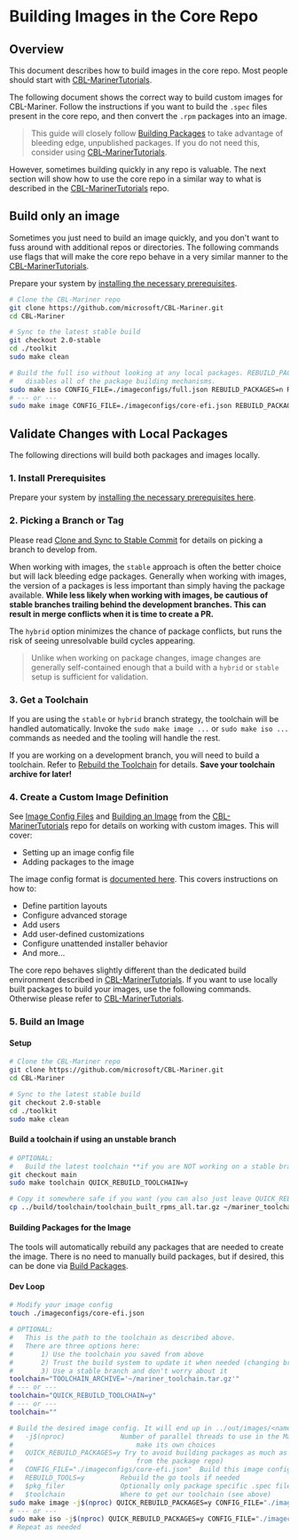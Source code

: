 # Building Images in the Core Repo

## Overview

This document describes how to build images in the core repo. Most people should start with [CBL-MarinerTutorials](https://github.com/microsoft/CBL-MarinerTutorials).

The following document shows the correct way to build custom images for CBL-Mariner. Follow the instructions if you want to build the `.spec` files present in the core repo, and then convert the `.rpm` packages into an image.

> This guide will closely follow [Building Packages](./build_packages.md) to take advantage of bleeding edge, unpublished packages. If you do not need this, consider using [CBL-MarinerTutorials](https://github.com/microsoft/CBL-MarinerTutorials).

However, sometimes building quickly in any repo is valuable. The next section will show how to use the core repo in a similar way to what is described in the [CBL-MarinerTutorials](https://github.com/microsoft/CBL-MarinerTutorials) repo.

## **Build only an image**

Sometimes you just need to build an image quickly, and you don't want to fuss around with additional repos or directories. The following commands use flags that will make the core repo behave in a very similar manner to the [CBL-MarinerTutorials](https://github.com/microsoft/CBL-MarinerTutorials).

Prepare your system by [installing the necessary prerequisites](../prerequisites.md).

```bash
# Clone the CBL-Mariner repo
git clone https://github.com/microsoft/CBL-Mariner.git
cd CBL-Mariner

# Sync to the latest stable build
git checkout 2.0-stable
cd ./toolkit
sudo make clean

# Build the full iso without looking at any local packages. REBUILD_PACKAGES=n fully
#   disables all of the package building mechanisms.
sudo make iso CONFIG_FILE=./imageconfigs/full.json REBUILD_PACKAGES=n REBUILD_TOOLS=y
# --- or ---
sudo make image CONFIG_FILE=./imageconfigs/core-efi.json REBUILD_PACKAGES=n REBUILD_TOOLS=y
```

## **Validate Changes with Local Packages**

The following directions will build both packages and images locally.

### **1. Install Prerequisites**

Prepare your system by [installing the necessary prerequisites here](../prerequisites.md).

### **2. Picking a Branch or Tag**

Please read [Clone and Sync to Stable Commit](../building.md#clone-and-sync-to-stable-commit) for details on picking a branch to develop from.

When working with images, the `stable` approach is often the better choice but will lack bleeding edge packages. Generally when working with images, the version of a packages is less important than simply having the package available. **While less likely when working with images, be cautious of stable branches trailing behind the development branches. This can result in merge conflicts when it is time to create a PR.**

The `hybrid` option minimizes the chance of package conflicts, but runs the risk of seeing unresolvable build cycles appearing.

> Unlike when working on package changes, image changes are generally self-contained enough that a build with a `hybrid` or `stable` setup is sufficient for validation.

### **3. Get a Toolchain**

If you are using the `stable` or `hybrid` branch strategy, the toolchain will be handled automatically. Invoke the `sudo make image ...` or `sudo make iso ...` commands as needed and the tooling will handle the rest.

If you are working on a development branch, you will need to build a toolchain. Refer to [Rebuild the Toolchain](../building.md#rebuild-the-toolchain) for details. **Save your toolchain archive for later!**

### **4. Create a Custom Image Definition**

See [Image Config Files](https://github.com/microsoft/CBL-MarinerTutorials/blob/-/docs/packages/working_with_packages.md#image-config-file) and [Building an Image](https://github.com/microsoft/CBL-MarinerTutorials/blob/-/docs/building/building.md) from the [CBL-MarinerTutorials](https://github.com/microsoft/CBL-MarinerTutorials) repo for details on working with custom images. This will cover:

* Setting up an image config file
* Adding packages to the image

The image config format is [documented here](../../formats/imageconfig.md). This covers instructions on how to:

* Define partition layouts
* Configure advanced storage
* Add users
* Add user-defined customizations
* Configure unattended installer behavior
* And more...

The core repo behaves slightly different than the dedicated build environment described in [CBL-MarinerTutorials](https://github.com/microsoft/CBL-MarinerTutorials). If you want to use locally built packages to build your images, use the following commands. Otherwise please refer to [CBL-MarinerTutorials](https://github.com/microsoft/CBL-MarinerTutorials). 

### **5. Build an Image**

#### Setup

```bash
# Clone the CBL-Mariner repo
git clone https://github.com/microsoft/CBL-Mariner.git
cd CBL-Mariner

# Sync to the latest stable build
git checkout 2.0-stable
cd ./toolkit
sudo make clean
```

#### Build a toolchain if using an unstable branch

```bash
# OPTIONAL:
#   Build the latest toolchain **if you are NOT working on a stable branch**
git checkout main
sudo make toolchain QUICK_REBUILD_TOOLCHAIN=y

# Copy it somewhere safe if you want (you can also just leave QUICK_REBUILD_TOOLCHAIN=y set)
cp ../build/toolchain/toolchain_built_rpms_all.tar.gz ~/mariner_toolchain.tar.gz
```

#### Building Packages for the Image

The tools will automatically rebuild any packages that are needed to create the image. There is no need to manually build packages, but if desired, this can be done via [Build Packages](./build_packages.md#rebuild-minimal-required-packages-for-an-image).

#### Dev Loop

```bash
# Modify your image config
touch ./imageconfigs/core-efi.json

# OPTIONAL:
#   This is the path to the toolchain as described above.
#   There are three options here:
#       1) Use the toolchain you saved from above
#       2) Trust the build system to update it when needed (changing branches will often cause a rebuild)
#       3) Use a stable branch and don't worry about it
toolchain="TOOLCHAIN_ARCHIVE='~/mariner_toolchain.tar.gz'"
# --- or ---
toolchain="QUICK_REBUILD_TOOLCHAIN=y"
# --- or ---
toolchain=""

# Build the desired image config. It will end up in ../out/images/<name>
#   -j$(nproc)              Number of parallel threads to use in the Makefile. The pkg scheduler will
#                               make its own choices
#   QUICK_REBUILD_PACKAGES=y Try to avoid building packages as much as possible (ie download what we can
#                               from the package repo)
#   CONFIG_FILE="./imageconfigs/core-efi.json"  Build this image config
#   REBUILD_TOOLS=y         Rebuild the go tools if needed
#   $pkg_filer              Optionally only package specific .spec files (see above)
#   $toolchain              Where to get our toolchain (see above)
sudo make image -j$(nproc) QUICK_REBUILD_PACKAGES=y CONFIG_FILE="./imageconfigs/core-efi.json" REBUILD_TOOLS=y $toolchain
# --- or ---
sudo make iso -j$(nproc) QUICK_REBUILD_PACKAGES=y CONFIG_FILE="./imageconfigs/full.json" REBUILD_TOOLS=y $toolchain
# Repeat as needed
```
